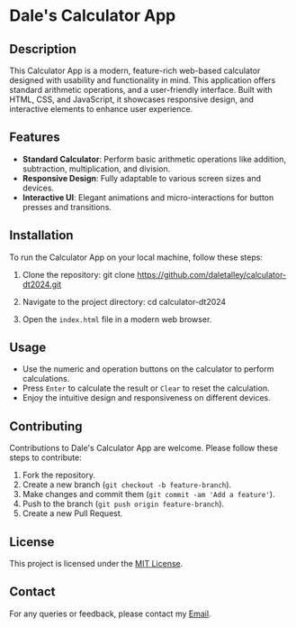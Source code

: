 # Dale's Calculator App

## Description
This Calculator App is a modern, feature-rich web-based calculator designed with usability and functionality in mind. This application offers standard arithmetic operations, and a user-friendly interface. Built with HTML, CSS, and JavaScript, it showcases responsive design, and interactive elements to enhance user experience.

## Features
- **Standard Calculator**: Perform basic arithmetic operations like addition, subtraction, multiplication, and division.
- **Responsive Design**: Fully adaptable to various screen sizes and devices.
- **Interactive UI**: Elegant animations and micro-interactions for button presses and transitions.

## Installation
To run the Calculator App on your local machine, follow these steps:

1. Clone the repository:
git clone https://github.com/daletalley/calculator-dt2024.git
 
2. Navigate to the project directory:
cd calculator-dt2024
 
3. Open the `index.html` file in a modern web browser.

## Usage
- Use the numeric and operation buttons on the calculator to perform calculations.
- Press `Enter` to calculate the result or `Clear` to reset the calculation.
- Enjoy the intuitive design and responsiveness on different devices.

## Contributing
Contributions to Dale's Calculator App are welcome. Please follow these steps to contribute:

1. Fork the repository.
2. Create a new branch (`git checkout -b feature-branch`).
3. Make changes and commit them (`git commit -am 'Add a feature'`).
4. Push to the branch (`git push origin feature-branch`).
5. Create a new Pull Request.

## License
This project is licensed under the [MIT License](LICENSE).

## Contact
For any queries or feedback, please contact my [Email](dtalley32@icloud.com).
